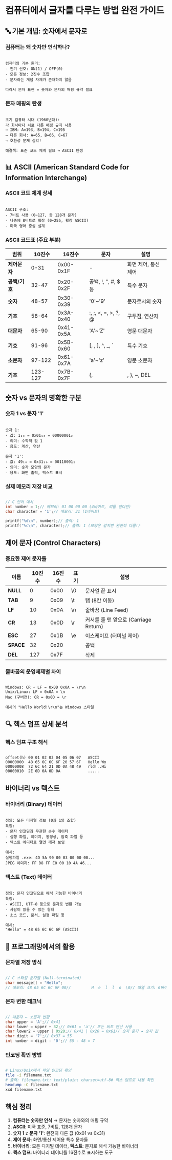 # 컴퓨터에서 글자를 다루는 방법 완전 가이드

## 🔤 기본 개념: 숫자에서 문자로

### **컴퓨터는 왜 숫자만 인식하나?**

```

컴퓨터의 기본 원리:
- 전기 신호: ON(1) / OFF(0)
- 모든 정보: 2진수 조합
- 문자라는 개념 자체가 존재하지 않음

따라서 문자 표현 = 숫자와 문자의 매핑 규약 필요

```

### **문자 매핑의 탄생**

```

초기 컴퓨터 시대 (1960년대):
각 회사마다 서로 다른 매핑 규칙 사용
→ IBM: A=193, B=194, C=195
→ 다른 회사: A=65, B=66, C=67
→ 호환성 문제 심각!

해결책: 표준 코드 체계 필요 → ASCII 탄생

```

## 📊 ASCII (American Standard Code for Information Interchange)

### **ASCII 코드 체계 상세**

```

ASCII 구조:
- 7비트 사용 (0~127, 총 128개 문자)
- 나중에 8비트로 확장 (0~255, 확장 ASCII)
- 미국 영어 중심 설계

```

### **ASCII 코드표 (주요 부분)**

| 범위 | 10진수 | 16진수 | 문자 | 설명 |
| --- | --- | --- | --- | --- |
| **제어문자** | 0-31 | 0x00-0x1F | - | 화면 제어, 통신 제어 |
| **공백/기호** | 32-47 | 0x20-0x2F | 공백, !, ", #, $ 등 | 특수 문자 |
| **숫자** | 48-57 | 0x30-0x39 | '0'~'9' | 문자로서의 숫자 |
| **기호** | 58-64 | 0x3A-0x40 | :, ;, <, =, >, ?, @ | 구두점, 연산자 |
| **대문자** | 65-90 | 0x41-0x5A | 'A'~'Z' | 영문 대문자 |
| **기호** | 91-96 | 0x5B-0x60 | [, , ], ^, _, ` | 특수 기호 |
| **소문자** | 97-122 | 0x61-0x7A | 'a'~'z' | 영문 소문자 |
| **기호** | 123-127 | 0x7B-0x7F | {, | , }, ~, DEL |

## 숫자 vs 문자의 명확한 구분

### **숫자 1 vs 문자 '1'**

```

숫자 1:
- 값: 1₁₀ = 0x01₁₆ = 00000001₂
- 의미: 수학적 값 1
- 용도: 계산, 연산

문자 '1':
- 값: 49₁₀ = 0x31₁₆ = 00110001₂
- 의미: 숫자 모양의 문자
- 용도: 화면 출력, 텍스트 표시

```

### **실제 메모리 저장 비교**

```c

// C 언어 예시
int number = 1;// 메모리: 01 00 00 00 (4바이트, 리틀 엔디안)
char character = '1';// 메모리: 31 (1바이트)

printf("%d\n", number);// 출력: 1
printf("%c\n", character);// 출력: 1 (모양은 같지만 완전히 다름!)

```

## 제어 문자 (Control Characters)

### **중요한 제어 문자들**

| 이름 | 10진수 | 16진수 | 표기 | 설명 |
| --- | --- | --- | --- | --- |
| **NULL** | 0 | 0x00 | \0 | 문자열 끝 표시 |
| **TAB** | 9 | 0x09 | \t | 탭 (8칸 이동) |
| **LF** | 10 | 0x0A | \n | 줄바꿈 (Line Feed) |
| **CR** | 13 | 0x0D | \r | 커서를 줄 맨 앞으로 (Carriage Return) |
| **ESC** | 27 | 0x1B | \e | 이스케이프 (터미널 제어) |
| **SPACE** | 32 | 0x20 |  | 공백 |
| **DEL** | 127 | 0x7F |  | 삭제 |

### **줄바꿈의 운영체제별 차이**

```

Windows: CR + LF = 0x0D 0x0A = \r\n
Unix/Linux: LF = 0x0A = \n
Mac (구버전): CR = 0x0D = \r

예시의 "Hello World!\r\n"는 Windows 스타일

```

## 🔍 헥스 덤프 상세 분석

### **헥스 덤프 구조 해석**

```

offset(h) 00 01 02 03 04 05 06 07   ASCII
00000000  48 65 6C 6C 6F 20 57 6F   Hello Wo
00000008  72 6C 64 21 0D 0A 48 49   rld!..Hi
00000010  2E 0D 0A 0D 0A            .....

```

## 바이너리 vs 텍스트

### **바이너리 (Binary) 데이터**

```

정의: 모든 디지털 정보 (0과 1의 조합)
특징:
- 문자 인코딩과 무관한 순수 데이터
- 실행 파일, 이미지, 동영상, 압축 파일 등
- 텍스트 에디터로 열면 깨져 보임

예시:
실행파일 .exe: 4D 5A 90 00 03 00 00 00...
JPEG 이미지: FF D8 FF E0 00 10 4A 46...

```

### **텍스트 (Text) 데이터**

```

정의: 문자 인코딩으로 해석 가능한 바이너리
특징:
- ASCII, UTF-8 등으로 문자로 변환 가능
- 사람이 읽을 수 있는 형태
- 소스 코드, 문서, 설정 파일 등

예시:
"Hello" = 48 65 6C 6C 6F (ASCII)

```

## 🔧 프로그래밍에서의 활용

### **문자열 저장 방식**

```c

// C 스타일 문자열 (Null-terminated)
char message[] = "Hello";
// 메모리: 48 65 6C 6C 6F 00//         H  e  l  l  o  \0// 배열 크기: 6바이트 (문자 5개 + null terminator)

```

### **문자 변환 테크닉**

```c

// 대문자 ↔ 소문자 변환
char upper = 'A';// 0x41
char lower = upper + 32;// 0x61 = 'a'// 또는 비트 연산 사용
char lower2 = upper | 0x20;// 0x41 | 0x20 = 0x61// 숫자 문자 → 숫자 값
char digit = '7';// 0x37 = 55
int number = digit - '0';// 55 - 48 = 7

```

### **인코딩 확인 방법**

```bash

# Linux/Unix에서 파일 인코딩 확인
file -i filename.txt
# 출력: filename.txt: text/plain; charset=utf-8# 헥스 덤프로 내용 확인
hexdump -C filename.txt
xxd filename.txt

```

## 핵심 정리

1. **컴퓨터는 숫자만 인식** → 문자는 숫자와의 매핑 규약
2. **ASCII**: 미국 표준, 7비트, 128개 문자
3. **숫자 1 ≠ 문자 '1'**: 완전히 다른 값 (0x01 vs 0x31)
4. **제어 문자**: 화면/통신 제어용 특수 문자들
5. **바이너리**: 모든 디지털 데이터, **텍스트**: 문자로 해석 가능한 바이너리
6. **헥스 덤프**: 바이너리 데이터를 16진수로 표시하는 도구
